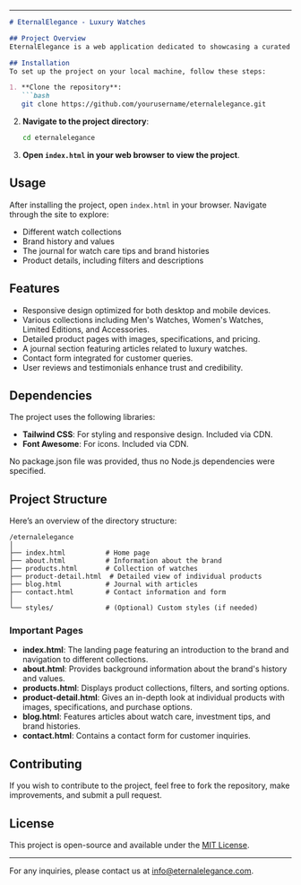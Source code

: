 
---

```markdown
# EternalElegance - Luxury Watches

## Project Overview
EternalElegance is a web application dedicated to showcasing a curated collection of luxury watches. The platform allows users to explore various collections, learn about the brand’s heritage, read insightful articles, and purchase exclusive timepieces. The site features a modern, elegant design with a focus on user experience.

## Installation
To set up the project on your local machine, follow these steps:

1. **Clone the repository**:
   ```bash
   git clone https://github.com/yourusername/eternalelegance.git
   ```
2. **Navigate to the project directory**:
   ```bash
   cd eternalelegance
   ```
3. **Open `index.html` in your web browser to view the project**.

## Usage
After installing the project, open `index.html` in your browser. Navigate through the site to explore:
- Different watch collections
- Brand history and values
- The journal for watch care tips and brand histories
- Product details, including filters and descriptions

## Features
- Responsive design optimized for both desktop and mobile devices.
- Various collections including Men's Watches, Women's Watches, Limited Editions, and Accessories.
- Detailed product pages with images, specifications, and pricing.
- A journal section featuring articles related to luxury watches.
- Contact form integrated for customer queries.
- User reviews and testimonials enhance trust and credibility.

## Dependencies
The project uses the following libraries:
- **Tailwind CSS**: For styling and responsive design. Included via CDN.
- **Font Awesome**: For icons. Included via CDN.

No package.json file was provided, thus no Node.js dependencies were specified.

## Project Structure
Here’s an overview of the directory structure:

```
/eternalelegance
│
├── index.html          # Home page
├── about.html          # Information about the brand
├── products.html       # Collection of watches
├── product-detail.html  # Detailed view of individual products
├── blog.html           # Journal with articles
├── contact.html        # Contact information and form
│
└── styles/             # (Optional) Custom styles (if needed)
```

### Important Pages
- **index.html**: The landing page featuring an introduction to the brand and navigation to different collections.
- **about.html**: Provides background information about the brand's history and values.
- **products.html**: Displays product collections, filters, and sorting options.
- **product-detail.html**: Gives an in-depth look at individual products with images, specifications, and purchase options.
- **blog.html**: Features articles about watch care, investment tips, and brand histories.
- **contact.html**: Contains a contact form for customer inquiries.

## Contributing
If you wish to contribute to the project, feel free to fork the repository, make improvements, and submit a pull request. 

## License
This project is open-source and available under the [MIT License](LICENSE).

---

For any inquiries, please contact us at [info@eternalelegance.com](mailto:info@eternalelegance.com).
```
